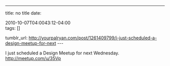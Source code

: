 ---
title: no title
date:

 2010-10-07T04:0043:12-04:00  
tags:  []

tumblr_url:
http://yourpalryan.com/post/1261409799/i-just-scheduled-a-design-meetup-for-next
\-\--

I just scheduled a Design Meetup for next Wednesday.
<http://meetup.com/u/35Vp>
